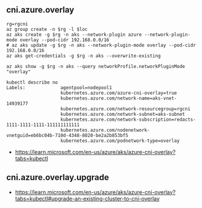 ## cni.azure.overlay

```
rg=rgcni
az group create -n $rg -l $loc
az aks create -g $rg -n aks --network-plugin azure --network-plugin-mode overlay --pod-cidr 192.168.0.0/16
# az aks update -g $rg -n aks --network-plugin-mode overlay --pod-cidr 192.168.0.0/16
az aks get-credentials -g $rg -n aks --overwrite-existing

az aks show -g $rg -n aks --query networkProfile.networkPluginMode
"overlay"

kubectl describe no
Labels:             agentpool=nodepool1
                    kubernetes.azure.com/azure-cni-overlay=true
                    kubernetes.azure.com/network-name=aks-vnet-14939177
                    kubernetes.azure.com/network-resourcegroup=rgcni
                    kubernetes.azure.com/network-subnet=aks-subnet
                    kubernetes.azure.com/network-subscription=redacts-1111-1111-1111-111111111111
                    kubernetes.azure.com/nodenetwork-vnetguid=eb6bc04b-710d-4348-8020-be2a2b853bf5
                    kubernetes.azure.com/podnetwork-type=overlay
```

- https://learn.microsoft.com/en-us/azure/aks/azure-cni-overlay?tabs=kubectl

## cni.azure.overlay.upgrade

- https://learn.microsoft.com/en-us/azure/aks/azure-cni-overlay?tabs=kubectl#upgrade-an-existing-cluster-to-cni-overlay
